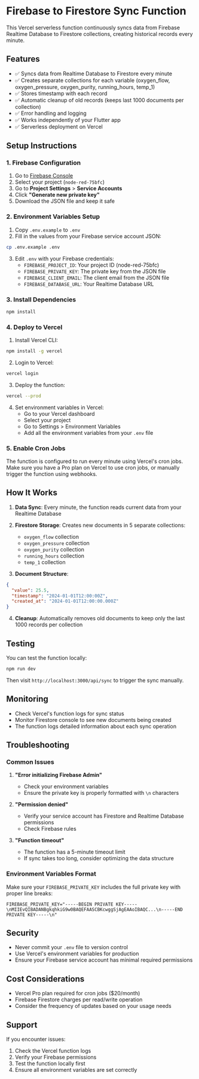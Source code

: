 # Firebase to Firestore Sync Function

This Vercel serverless function continuously syncs data from Firebase Realtime Database to Firestore collections, creating historical records every minute.

## Features

- ✅ Syncs data from Realtime Database to Firestore every minute
- ✅ Creates separate collections for each variable (oxygen_flow, oxygen_pressure, oxygen_purity, running_hours, temp_1)
- ✅ Stores timestamp with each record
- ✅ Automatic cleanup of old records (keeps last 1000 documents per collection)
- ✅ Error handling and logging
- ✅ Works independently of your Flutter app
- ✅ Serverless deployment on Vercel

## Setup Instructions

### 1. Firebase Configuration

1. Go to [Firebase Console](https://console.firebase.google.com/)
2. Select your project (`node-red-75bfc`)
3. Go to **Project Settings** > **Service Accounts**
4. Click **"Generate new private key"**
5. Download the JSON file and keep it safe

### 2. Environment Variables Setup

1. Copy `.env.example` to `.env`
2. Fill in the values from your Firebase service account JSON:

```bash
cp .env.example .env
```

3. Edit `.env` with your Firebase credentials:
   - `FIREBASE_PROJECT_ID`: Your project ID (node-red-75bfc)
   - `FIREBASE_PRIVATE_KEY`: The private key from the JSON file
   - `FIREBASE_CLIENT_EMAIL`: The client email from the JSON file
   - `FIREBASE_DATABASE_URL`: Your Realtime Database URL

### 3. Install Dependencies

```bash
npm install
```

### 4. Deploy to Vercel

1. Install Vercel CLI:
```bash
npm install -g vercel
```

2. Login to Vercel:
```bash
vercel login
```

3. Deploy the function:
```bash
vercel --prod
```

4. Set environment variables in Vercel:
   - Go to your Vercel dashboard
   - Select your project
   - Go to Settings > Environment Variables
   - Add all the environment variables from your `.env` file

### 5. Enable Cron Jobs

The function is configured to run every minute using Vercel's cron jobs. Make sure you have a Pro plan on Vercel to use cron jobs, or manually trigger the function using webhooks.

## How It Works

1. **Data Sync**: Every minute, the function reads current data from your Realtime Database
2. **Firestore Storage**: Creates new documents in 5 separate collections:
   - `oxygen_flow` collection
   - `oxygen_pressure` collection  
   - `oxygen_purity` collection
   - `running_hours` collection
   - `temp_1` collection

3. **Document Structure**:
```json
{
  "value": 25.5,
  "timestamp": "2024-01-01T12:00:00Z",
  "created_at": "2024-01-01T12:00:00.000Z"
}
```

4. **Cleanup**: Automatically removes old documents to keep only the last 1000 records per collection

## Testing

You can test the function locally:

```bash
npm run dev
```

Then visit `http://localhost:3000/api/sync` to trigger the sync manually.

## Monitoring

- Check Vercel's function logs for sync status
- Monitor Firestore console to see new documents being created
- The function logs detailed information about each sync operation

## Troubleshooting

### Common Issues

1. **"Error initializing Firebase Admin"**
   - Check your environment variables
   - Ensure the private key is properly formatted with `\n` characters

2. **"Permission denied"**
   - Verify your service account has Firestore and Realtime Database permissions
   - Check Firebase rules

3. **"Function timeout"**
   - The function has a 5-minute timeout limit
   - If sync takes too long, consider optimizing the data structure

### Environment Variables Format

Make sure your `FIREBASE_PRIVATE_KEY` includes the full private key with proper line breaks:

```
FIREBASE_PRIVATE_KEY="-----BEGIN PRIVATE KEY-----\nMIIEvQIBADANBgkqhkiG9w0BAQEFAASCBKcwggSjAgEAAoIBAQC...\n-----END PRIVATE KEY-----\n"
```

## Security

- Never commit your `.env` file to version control
- Use Vercel's environment variables for production
- Ensure your Firebase service account has minimal required permissions

## Cost Considerations

- Vercel Pro plan required for cron jobs ($20/month)
- Firebase Firestore charges per read/write operation
- Consider the frequency of updates based on your usage needs

## Support

If you encounter issues:
1. Check the Vercel function logs
2. Verify your Firebase permissions
3. Test the function locally first
4. Ensure all environment variables are set correctly 